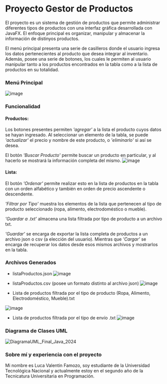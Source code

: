 # Proyecto Gestor de Productos

El proyecto es un sistema de gestión de productos que permite administrar diferentes tipos de productos con una interfaz gráfica desarrollada con JavaFX. El enfoque principal es organizar, manipular y almacenar la información de distinyos productos.

El menú principal presenta una serie de casilleros donde el usuario ingresa los datos pertenecientes al producto que desea integrar al inventario. Además, posee una serie de botones, los cuales le permiten al usuario manipular tanto a los productos encontrados en la tabla como a la lista de productos en su totalidad.

### Menú Principal
![image](https://github.com/user-attachments/assets/e0f8e149-0890-4029-aab7-ae0a45865fa7)



### Funcionalidad
#### Productos:
Los botones presentes permiten *'agregar'* a la lista el producto cuyos datos se hayan ingresado. Al seleccionar un elemento de la tabla, se puede *'actualizar'* el precio y nombre de este producto, o *'eliminarlo'* si así se desea.

El botón *'Buscar Producto'* permite buscar un producto en particular, y al hacerlo se mostrará la información completa del mismo.
![image](https://github.com/user-attachments/assets/e0f8e149-0890-4029-aab7-ae0a45865fa7)


 
#### Lista:
El botón *'Ordenar'* permite realizar esto en la lista de productos en la tabla con un orden alfabético y también en orden de precio ascendente o descendente.

*'Filtrar por Tipo'* muestra los elementos de la lista que pertenecen al tipo de producto seleccionado (ropa, alimento, electrodoméstico o mueble).

*'Guardar a .txt'* almacena una lista filtrada por tipo de producto a un archivo txt.

*'Guardar'* se encarga de exportar la lista completa de productos a un archivo json o csv (a elección del usuario). Mientras que *'Cargar'* se encarga de recuperar los datos desde esos mismos archivos y mostrarlos en la tabla.

### Archivos Generados
- listaProductos.json
![image](https://github.com/user-attachments/assets/332de287-50e0-4d3a-ad37-0c2cef0e5515)



- listaProductos.csv (posee un formato distinto al archivo json)
![image](https://github.com/user-attachments/assets/7d8d5dac-eeac-41a1-b040-85d5a22e0321)


- Lista de productos filtrada por el tipo de producto (Ropa, Alimento, Electrodoméstico, Mueble).txt

![image](https://github.com/user-attachments/assets/93b0735b-45da-4f3e-897d-acf35dfa9b2f)



- Lista de productos filtrada por el tipo de envío .txt
![image](https://github.com/user-attachments/assets/65b9944d-2b9d-46cc-9e9c-b649b9cb19eb)



### Diagrama de Clases UML
![DiagramaUML_Final_Java_2024](https://github.com/user-attachments/assets/bc535fdb-322d-41e6-b262-306dd7bfbe87)

### Sobre mí y experiencia con el proyecto
Mi nombre es Luca Valentin Famozo, soy estudiante de la Universidad Tecnológica Nacional y actualmente estoy en el segundo año de la Tecnicatura Universitaria en Programación.

